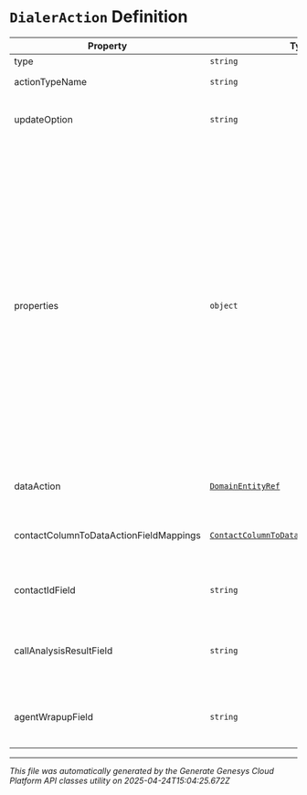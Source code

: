 # `DialerAction` Definition

| Property | Type | Required | Description |
|----------|------|----------|-------------|
| type | `string` | Yes | The type of this DialerAction. |
| actionTypeName | `string` | Yes | Additional type specification for this DialerAction. |
| updateOption | `string` | No | Specifies how a contact attribute should be updated. Required for MODIFY_CONTACT_ATTRIBUTE. |
| properties | `object` | No | A map of key-value pairs pertinent to the DialerAction. Different types of DialerActions require different properties. MODIFY_CONTACT_ATTRIBUTE with an updateOption of SET takes a contact column as the key and accepts any value. SCHEDULE_CALLBACK takes a key 'callbackOffset' that specifies how far in the future the callback should be scheduled, in minutes. SET_CALLER_ID takes two keys: 'callerAddress', which should be the caller id phone number, and 'callerName'. For either key, you can also specify a column on the contact to get the value from. To do this, specify 'contact.Column', where 'Column' is the name of the contact column from which to get the value. SET_SKILLS takes a key 'skills' with an array of skill ids wrapped into a string (Example: {'skills': '['skillIdHere']'} ). |
| dataAction | [`DomainEntityRef`](domainentityref-definition.md) | No | The Data Action to use for this action. Required for a dataActionBehavior. |
| contactColumnToDataActionFieldMappings | [`ContactColumnToDataActionFieldMapping[]`](contactcolumntodataactionfieldmapping-definition.md) | No | A list of mappings defining which contact data fields will be passed to which data action input fields for this condition. Valid for a dataActionBehavior. |
| contactIdField | `string` | No | The input field from the data action that the contactId will be passed to for this condition. Valid for a dataActionBehavior. |
| callAnalysisResultField | `string` | No | The input field from the data action that the callAnalysisResult will be passed to for this condition. Valid for a wrapup dataActionBehavior. |
| agentWrapupField | `string` | No | The input field from the data action that the agentWrapup will be passed to for this condition. Valid for a wrapup dataActionBehavior. |

---

*This file was automatically generated by the Generate Genesys Cloud Platform API classes utility on 2025-04-24T15:04:25.672Z*
